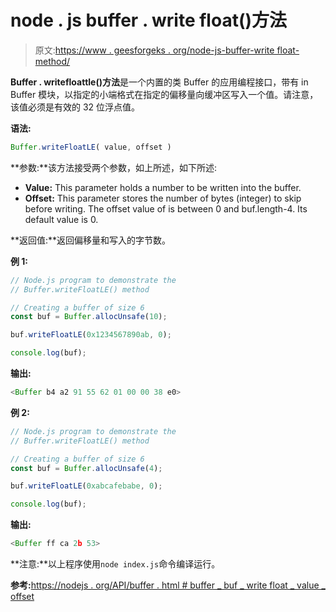 # node . js buffer . write float()方法

> 原文:[https://www . geesforgeks . org/node-js-buffer-write float-method/](https://www.geeksforgeeks.org/node-js-buffer-writefloatle-method/)

**Buffer . writefloattle()方法**是一个内置的类 Buffer 的应用编程接口，带有 in Buffer 模块，以指定的小端格式在指定的偏移量向缓冲区写入一个值。请注意，该值必须是有效的 32 位浮点值。

**语法:**

```js
Buffer.writeFloatLE( value, offset )
```

**参数:**该方法接受两个参数，如上所述，如下所述:

*   **Value:** This parameter holds a number to be written into the buffer.
*   **Offset:** This parameter stores the number of bytes (integer) to skip before writing. The offset value of is between 0 and buf.length-4\. Its default value is 0.

**返回值:**返回偏移量和写入的字节数。

**例 1:**

```js
// Node.js program to demonstrate the  
// Buffer.writeFloatLE() method 

// Creating a buffer of size 6
const buf = Buffer.allocUnsafe(10);

buf.writeFloatLE(0x1234567890ab, 0);

console.log(buf);
```

**输出:**

```js
<Buffer b4 a2 91 55 62 01 00 00 38 e0>
```

**例 2:**

```js
// Node.js program to demonstrate the  
// Buffer.writeFloatLE() method 

// Creating a buffer of size 6
const buf = Buffer.allocUnsafe(4);

buf.writeFloatLE(0xabcafebabe, 0);

console.log(buf);
```

**输出:**

```js
<Buffer ff ca 2b 53>
```

**注意:**以上程序使用`node index.js`命令编译运行。

**参考:**[https://nodejs . org/API/buffer . html # buffer _ buf _ write float _ value _ offset](https://nodejs.org/api/buffer.html#buffer_buf_writefloatle_value_offset)